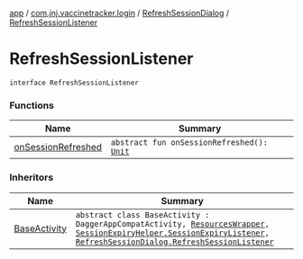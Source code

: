 [app](../../../index.md) / [com.jnj.vaccinetracker.login](../../index.md) / [RefreshSessionDialog](../index.md) / [RefreshSessionListener](./index.md)

# RefreshSessionListener

`interface RefreshSessionListener`

### Functions

| Name | Summary |
|---|---|
| [onSessionRefreshed](on-session-refreshed.md) | `abstract fun onSessionRefreshed(): `[`Unit`](https://kotlinlang.org/api/latest/jvm/stdlib/kotlin/-unit/index.html) |

### Inheritors

| Name | Summary |
|---|---|
| [BaseActivity](../../../com.jnj.vaccinetracker.common.ui/-base-activity/index.md) | `abstract class BaseActivity : DaggerAppCompatActivity, `[`ResourcesWrapper`](../../../com.jnj.vaccinetracker.common.di/-resources-wrapper/index.md)`, `[`SessionExpiryHelper.SessionExpiryListener`](../../../com.jnj.vaccinetracker.common.helpers/-session-expiry-helper/-session-expiry-listener/index.md)`, `[`RefreshSessionDialog.RefreshSessionListener`](./index.md) |
